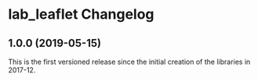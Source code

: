 # lab_leaflet Changelog

## 1.0.0 (2019-05-15)

This is the first versioned release since the initial creation of the libraries in 2017-12.
